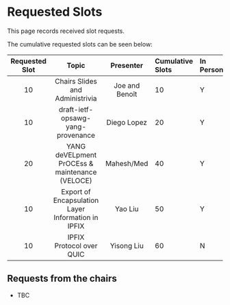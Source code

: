 # Requested Slots

This page records received slot requests. 

The cumulative requested slots can be seen below:

| Requested Slot          | Topic              |  Presenter | Cumulative Slots   | In Person?   | Adopted?  | Discussed? | Granted Status|
|:-------------:|:-----------------:|:-----:|:----------------|:--------|:--------|:--------|:--------|
| 10  | Chairs Slides and Administrivia | Joe and Benoît | 10 | Y | N/A | N/A | Y |
| 10  | draft-ietf-opsawg-yang-provenance | Diego Lopez | 20 | Y | Y | Y |   |
| 20  | YANG deVELpment PrOCEss & maintenance (VELOCE) | Mahesh/Med | 40 | Y | N | Y | - |
| 10  | Export of Encapsulation Layer Information in IPFIX |Yao Liu | 50 | Y | Y | Y | - |
| 10  | IPFIX Protocol over QUIC | Yisong Liu | 60 | N | N | Y | - |
## Requests from the chairs

* TBC
